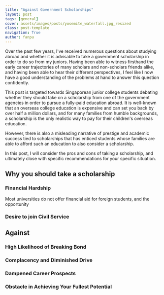```yaml
---
title: "Against Government Scholarships"
layout: post
tags: [general]
cover: assets/images/posts/yosemite_waterfall.jpg_resized
class: post-template
navigation: True
author: fanpu
---
```


Over the past few years, I've received numerous questions about studying abroad and whether it is advisable to take a government scholarship in order to do so from my juniors. 
Having been able to witness firsthand the early career trajectories of many scholars and non-scholars friends alike, and having been able to hear their different perspectives, I feel like I now have a good understanding of the problems at hand to answer this question confidently. 

This post is targeted towards Singaporean junior college students debating whether they should take on a scholarship from one of the government agencies in order to pursue a fully-paid education abroad. It is well-known that an overseas college education is expensive and can set you back by over half a million dollars, and for many families from humble backgrounds, a scholarship is the only realistic way to pay for their children's overseas education. 

However, there is also a misleading narrative of prestige and academic success tied to scholarships that has enticed students whose families are able to afford such an education to also consider a scholarship.

In this post, I will consider the pros and cons of taking a scholarship, and ultimately close with specific recommendations for your specific situation.

## Why you should take a scholarship
### Financial Hardship
Most universities do not offer financial aid for foreign students, and the opportunity 

### Desire to join Civil Service

## Against

### High Likelihood of Breaking Bond

### Complacency and Diminished Drive

### Dampened Career Prospects

### Obstacle in Achieving Your Fullest Potential

